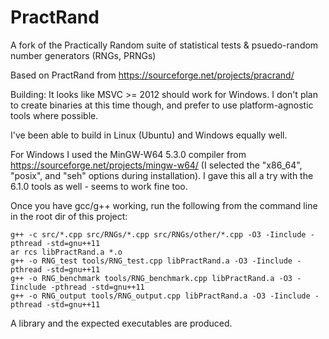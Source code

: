 # PractRand
A fork of the Practically Random suite of statistical tests &amp; psuedo-random number generators (RNGs, PRNGs)

Based on PractRand from https://sourceforge.net/projects/pracrand/

Building:
It looks like MSVC >= 2012 should work for Windows. I don't plan to create binaries at this time though, and prefer to use platform-agnostic tools where possible.

I've been able to build in Linux (Ubuntu) and Windows equally well.

For Windows I used the MinGW-W64 5.3.0 compiler from https://sourceforge.net/projects/mingw-w64/ (I selected the "x86_64", "posix", and "seh" options during installation). I gave this all a try with the 6.1.0 tools as well - seems to work fine too.

Once you have gcc/g++ working, run the following from the command line in the root dir of this project:

```
g++ -c src/*.cpp src/RNGs/*.cpp src/RNGs/other/*.cpp -O3 -Iinclude -pthread -std=gnu++11
ar rcs libPractRand.a *.o
g++ -o RNG_test tools/RNG_test.cpp libPractRand.a -O3 -Iinclude -pthread -std=gnu++11
g++ -o RNG_benchmark tools/RNG_benchmark.cpp libPractRand.a -O3 -Iinclude -pthread -std=gnu++11
g++ -o RNG_output tools/RNG_output.cpp libPractRand.a -O3 -Iinclude -pthread -std=gnu++11
```

A library and the expected executables are produced.
